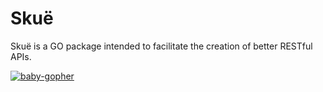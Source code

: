Skuë
====

Skuë is a GO package intended to facilitate the creation of better RESTful APIs.


[![baby-gopher](https://raw2.github.com/drnic/babygopher-site/gh-pages/images/babygopher-badge.png)](http://www.babygopher.org)
